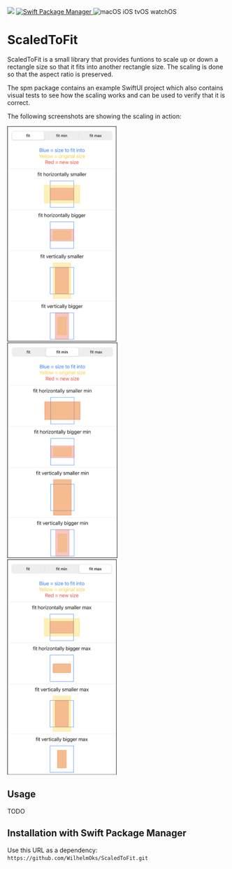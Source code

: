 <p>
    <img src="https://img.shields.io/badge/Swift-5.4-orange.svg" />
    <a href="https://swift.org/package-manager">
        <img src="https://img.shields.io/badge/spm-compatible-brightgreen.svg?style=flat" alt="Swift Package Manager" />
    </a>
    <img src="https://img.shields.io/badge/platforms-macOS iOS tvOS watchOS-brightgreen.svg?style=flat" alt="macOS iOS tvOS watchOS" />
</p>

# ScaledToFit

ScaledToFit is a small library that provides funtions to scale up or down a rectangle size so that it fits into another rectangle size.
The scaling is done so that the aspect ratio is preserved.

The spm package contains an example SwiftUI project which also contains visual tests to see how the scaling works and can be used to verify that it is correct.

The following screenshots are showing the scaling in action:

<span>
<img src="Images/fit.png" width="250" />
<img src="Images/fit_min.png" width="252" />
<img src="Images/fit_max.png" width="250" />
</span>

## Usage

TODO

## Installation with Swift Package Manager

Use this URL as a dependency:
`https://github.com/WilhelmOks/ScaledToFit.git`
